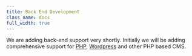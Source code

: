 ```yaml
---
title: Back End Development
class_name: docs
full_width: true
---
```


We are adding back-end support very shortly. Initially we will be adding comprehensive support for [PHP](/docs/back-end/php), [Wordpress](/docs/back-end/wordpress) and other PHP based CMS.

